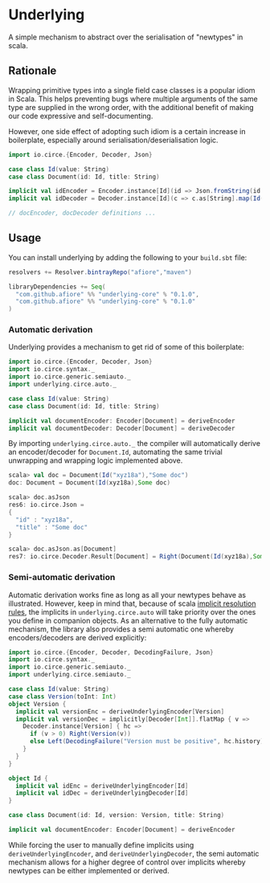 # Underlying

A simple mechanism to abstract over the serialisation of "newtypes" in scala.

## Rationale

Wrapping primitive types into a single field case classes is a popular idiom 
in Scala. This helps preventing bugs where multiple arguments
of the same type are supplied in the wrong order, with the additional benefit of
making our code expressive and self-documenting.

However, one side effect of adopting such idiom is a certain increase in boilerplate,
especially around serialisation/deserialisation logic.

```scala
import io.circe.{Encoder, Decoder, Json}

case class Id(value: String)
case class Document(id: Id, title: String)

implicit val idEncoder = Encoder.instance[Id](id => Json.fromString(id.value))
implicit val idDecoder = Decoder.instance[Id](c => c.as[String].map(Id(_)))

// docEncoder, docDecoder definitions ...
```

## Usage

You can install underlying by adding the following to your `build.sbt` file:

```scala
resolvers += Resolver.bintrayRepo("afiore","maven")

libraryDependencies += Seq(
  "com.github.afiore" %% "underlying-core" % "0.1.0",
  "com.github.afiore" %% "underlying-core" % "0.1.0"
)
```

### Automatic derivation

Underlying provides a mechanism to get rid of some of this boilerplate:

```scala
import io.circe.{Encoder, Decoder, Json}
import io.circe.syntax._
import io.circe.generic.semiauto._
import underlying.circe.auto._

case class Id(value: String)
case class Document(id: Id, title: String)

implicit val documentEncoder: Encoder[Document] = deriveEncoder
implicit val documentDecoder: Decoder[Document] = deriveDecoder
```

By importing `underlying.circe.auto._` the compiler will automatically derive an
encoder/decoder for `Document.Id`, automating the same trivial unwrapping and wrapping
logic implemented above.

```scala
scala> val doc = Document(Id("xyz18a"),"Some doc")
doc: Document = Document(Id(xyz18a),Some doc)

scala> doc.asJson 
res6: io.circe.Json =
{
  "id" : "xyz18a",
  "title" : "Some doc"
}

scala> doc.asJson.as[Document]
res7: io.circe.Decoder.Result[Document] = Right(Document(Id(xyz18a),Some doc))
```

### Semi-automatic derivation

Automatic derivation works fine as long as all your newtypes behave as illustrated. 
However, keep in mind that, because of scala [implicit resolution rules](https://docs.scala-lang.org/tutorials/FAQ/finding-implicits.html),
the implicits in `underlying.circe.auto` will take priority over the ones you define in companion objects.
As an alternative to the fully automatic mechanism, the library also provides a semi automatic one
whereby encoders/decoders are derived explicitly:

```scala
import io.circe.{Encoder, Decoder, DecodingFailure, Json}
import io.circe.syntax._
import io.circe.generic.semiauto._
import underlying.circe.semiauto._

case class Id(value: String)
case class Version(toInt: Int)
object Version {
  implicit val versionEnc = deriveUnderlyingEncoder[Version]
  implicit val versionDec = implicitly[Decoder[Int]].flatMap { v =>
    Decoder.instance[Version] { hc =>
      if (v > 0) Right(Version(v))
      else Left(DecodingFailure("Version must be positive", hc.history))
    }
  }
}

object Id {
  implicit val idEnc = deriveUnderlyingEncoder[Id]
  implicit val idDec = deriveUnderlyingDecoder[Id]
}

case class Document(id: Id, version: Version, title: String)

implicit val documentEncoder: Encoder[Document] = deriveEncoder
```

While forcing the user to manually define implicits using `deriveUnderlyingEncoder`,
and `deriveUnderlyingDecoder`, the semi automatic mechanism allows for a higher
degree of control over implicits whereby newtypes can be either implemented or derived.
